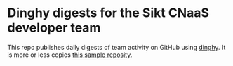 # Dinghy digests for the Sikt CNaaS developer team

This repo publishes daily digests of team activity on GitHub using [dinghy](https://pypi.org/project/dinghy). It is more or less copies [this sample reposity](https://github.com/nedbat/dinghy_sample).

